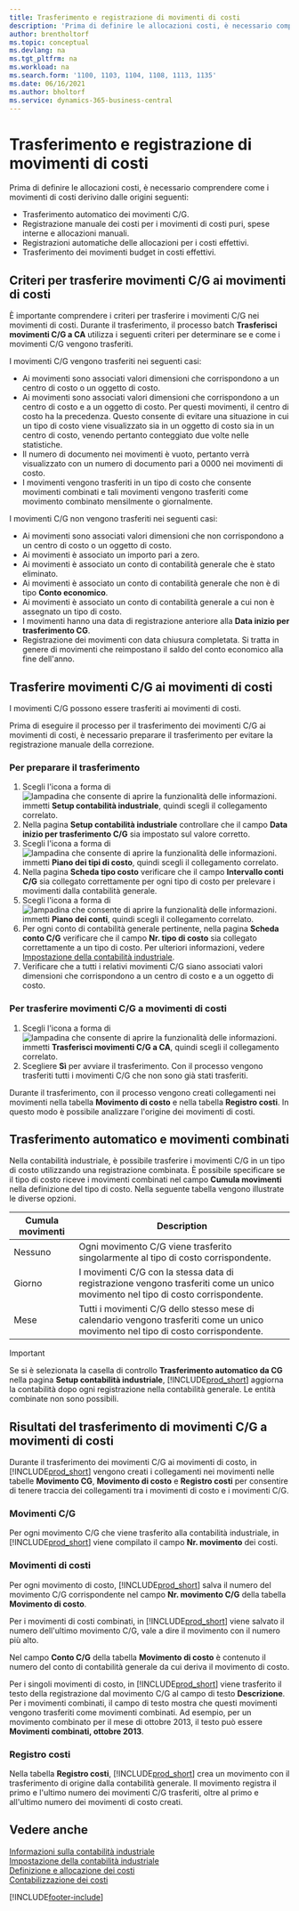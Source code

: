 ```yaml
---
title: Trasferimento e registrazione di movimenti di costi
description: 'Prima di definire le allocazioni costi, è necessario comprendere le varie origini dei movimenti di costi.'
author: brentholtorf
ms.topic: conceptual
ms.devlang: na
ms.tgt_pltfrm: na
ms.workload: na
ms.search.form: '1100, 1103, 1104, 1108, 1113, 1135'
ms.date: 06/16/2021
ms.author: bholtorf
ms.service: dynamics-365-business-central
---
```

# Trasferimento e registrazione di movimenti di costi

Prima di definire le allocazioni costi, è necessario comprendere come i movimenti di costi derivino dalle origini seguenti:  

- Trasferimento automatico dei movimenti C/G.  
- Registrazione manuale dei costi per i movimenti di costi puri, spese interne e allocazioni manuali.  
- Registrazioni automatiche delle allocazioni per i costi effettivi.  
- Trasferimento dei movimenti budget in costi effettivi.

## Criteri per trasferire movimenti C/G ai movimenti di costi

È importante comprendere i criteri per trasferire i movimenti C/G nei movimenti di costi. Durante il trasferimento, il processo batch **Trasferisci movimenti C/G a CA** utilizza i seguenti criteri per determinare se e come i movimenti C/G vengono trasferiti.  

I movimenti C/G vengono trasferiti nei seguenti casi:  

- Ai movimenti sono associati valori dimensioni che corrispondono a un centro di costo o un oggetto di costo.  
- Ai movimenti sono associati valori dimensioni che corrispondono a un centro di costo e a un oggetto di costo. Per questi movimenti, il centro di costo ha la precedenza. Questo consente di evitare una situazione in cui un tipo di costo viene visualizzato sia in un oggetto di costo sia in un centro di costo, venendo pertanto conteggiato due volte nelle statistiche.  
- Il numero di documento nei movimenti è vuoto, pertanto verrà visualizzato con un numero di documento pari a 0000 nei movimenti di costo.  
- I movimenti vengono trasferiti in un tipo di costo che consente movimenti combinati e tali movimenti vengono trasferiti come movimento combinato mensilmente o giornalmente.  

I movimenti C/G non vengono trasferiti nei seguenti casi:  

- Ai movimenti sono associati valori dimensioni che non corrispondono a un centro di costo o un oggetto di costo.  
- Ai movimenti è associato un importo pari a zero.  
- Ai movimenti è associato un conto di contabilità generale che è stato eliminato.  
- Ai movimenti è associato un conto di contabilità generale che non è di tipo **Conto economico**.  
- Ai movimenti è associato un conto di contabilità generale a cui non è assegnato un tipo di costo.  
- I movimenti hanno una data di registrazione anteriore alla **Data inizio per trasferimento CG**.  
- Registrazione dei movimenti con data chiusura completata. Si tratta in genere di movimenti che reimpostano il saldo del conto economico alla fine dell'anno.

## Trasferire movimenti C/G ai movimenti di costi

I movimenti C/G possono essere trasferiti ai movimenti di costi.  

Prima di eseguire il processo per il trasferimento dei movimenti C/G ai movimenti di costi, è necessario preparare il trasferimento per evitare la registrazione manuale della correzione.  

### Per preparare il trasferimento  

1.  Scegli l'icona a forma di ![lampadina che consente di aprire la funzionalità delle informazioni.](media/ui-search/search_small.png "Informazioni sull'operazione che si desidera eseguire") immetti **Setup contabilità industriale**, quindi scegli il collegamento correlato.  
2.  Nella pagina **Setup contabilità industriale** controllare che il campo **Data inizio per trasferimento C/G** sia impostato sul valore corretto.  
3.  Scegli l'icona a forma di ![lampadina che consente di aprire la funzionalità delle informazioni.](media/ui-search/search_small.png "Informazioni sull'operazione che si desidera eseguire") immetti **Piano dei tipi di costo**, quindi scegli il collegamento correlato.  
4.  Nella pagina **Scheda tipo costo** verificare che il campo **Intervallo conti C/G** sia collegato correttamente per ogni tipo di costo per prelevare i movimenti dalla contabilità generale.  
5.  Scegli l'icona a forma di ![lampadina che consente di aprire la funzionalità delle informazioni.](media/ui-search/search_small.png "Informazioni sull'operazione che si desidera eseguire") immetti **Piano dei conti**, quindi scegli il collegamento correlato.  
6.  Per ogni conto di contabilità generale pertinente, nella pagina **Scheda conto C/G** verificare che il campo **Nr. tipo di costo** sia collegato correttamente a un tipo di costo. Per ulteriori informazioni, vedere [Impostazione della contabilità industriale](finance-set-up-cost-accounting.md).  
7.  Verificare che a tutti i relativi movimenti C/G siano associati valori dimensioni che corrispondono a un centro di costo e a un oggetto di costo.  

### Per trasferire movimenti C/G a movimenti di costi

1.  Scegli l'icona a forma di ![lampadina che consente di aprire la funzionalità delle informazioni.](media/ui-search/search_small.png "Informazioni sull'operazione che si desidera eseguire") immetti **Trasferisci movimenti C/G a CA**, quindi scegli il collegamento correlato.  
2.  Scegliere **Sì** per avviare il trasferimento. Con il processo vengono trasferiti tutti i movimenti C/G che non sono già stati trasferiti.  

Durante il trasferimento, con il processo vengono creati collegamenti nei movimenti nella tabella **Movimento di costo** e nella tabella **Registro costi**. In questo modo è possibile analizzare l'origine dei movimenti di costi.

## Trasferimento automatico e movimenti combinati

Nella contabilità industriale, è possibile trasferire i movimenti C/G in un tipo di costo utilizzando una registrazione combinata. È possibile specificare se il tipo di costo riceve i movimenti combinati nel campo **Cumula movimenti** nella definizione del tipo di costo. Nella seguente tabella vengono illustrate le diverse opzioni.  

|Cumula movimenti|Description|  
|---------------------|-----------------|  
|Nessuno|Ogni movimento C/G viene trasferito singolarmente al tipo di costo corrispondente.|  
|Giorno|I movimenti C/G con la stessa data di registrazione vengono trasferiti come un unico movimento nel tipo di costo corrispondente.|  
|Mese|Tutti i movimenti C/G dello stesso mese di calendario vengono trasferiti come un unico movimento nel tipo di costo corrispondente.|  

> [!IMPORTANT]  
>  Se si è selezionata la casella di controllo **Trasferimento automatico da CG** nella pagina **Setup contabilità industriale**, [!INCLUDE[prod_short](includes/prod_short.md)] aggiorna la contabilità dopo ogni registrazione nella contabilità generale. Le entità combinate non sono possibili.

## Risultati del trasferimento di movimenti C/G a movimenti di costi

Durante il trasferimento dei movimenti C/G ai movimenti di costo, in [!INCLUDE[prod_short](includes/prod_short.md)] vengono creati i collegamenti nei movimenti nelle tabelle **Movimento CG**, **Movimento di costo** e **Registro costi** per consentire di tenere traccia dei collegamenti tra i movimenti di costo e i movimenti C/G.  

### Movimenti C/G

Per ogni movimento C/G che viene trasferito alla contabilità industriale, in [!INCLUDE[prod_short](includes/prod_short.md)] viene compilato il campo **Nr. movimento** dei costi.  

### Movimenti di costi

Per ogni movimento di costo, [!INCLUDE[prod_short](includes/prod_short.md)] salva il numero del movimento C/G corrispondente nel campo **Nr. movimento C/G** della tabella **Movimento di costo**.  

Per i movimenti di costi combinati, in [!INCLUDE[prod_short](includes/prod_short.md)] viene salvato il numero dell'ultimo movimento C/G, vale a dire il movimento con il numero più alto.  

Nel campo **Conto C/G** della tabella **Movimento di costo** è contenuto il numero del conto di contabilità generale da cui deriva il movimento di costo.  

Per i singoli movimenti di costo, in [!INCLUDE[prod_short](includes/prod_short.md)] viene trasferito il testo della registrazione dal movimento C/G al campo di testo **Descrizione**. Per i movimenti combinati, il campo di testo mostra che questi movimenti vengono trasferiti come movimenti combinati. Ad esempio, per un movimento combinato per il mese di ottobre 2013, il testo può essere **Movimenti combinati, ottobre 2013**.  

### Registro costi

Nella tabella **Registro costi**, [!INCLUDE[prod_short](includes/prod_short.md)] crea un movimento con il trasferimento di origine dalla contabilità generale. Il movimento registra il primo e l'ultimo numero dei movimenti C/G trasferiti, oltre al primo e all'ultimo numero dei movimenti di costo creati.

## Vedere anche

 [Informazioni sulla contabilità industriale](finance-about-cost-accounting.md)  
 [Impostazione della contabilità industriale](finance-set-up-cost-accounting.md)  
 [Definizione e allocazione dei costi](finance-define-and-allocate-costs.md)  
 [Contabilizzazione dei costi](finance-manage-cost-accounting.md)


[!INCLUDE[footer-include](includes/footer-banner.md)]
